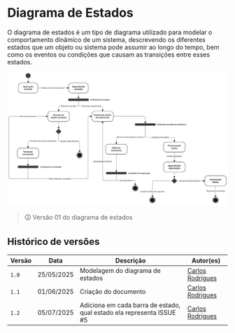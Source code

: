 # Diagrama de Estados

O diagrama de estados é um tipo de diagrama utilizado para modelar o comportamento dinâmico de um sistema, descrevendo os diferentes estados que um objeto ou sistema pode assumir ao longo do tempo, bem como os eventos ou condições que causam as transições entre esses estados.

![diagrama de estados](imgs/diagrama_de_estados.jpg)
> 🛈 Versão 01 do diagrama de estados

## Histórico de versões

| Versão | Data | Descrição | Autor(es) | 
| -- | -- | -- | -- |
|`1.0`|25/05/2025| Modelagem do diagrama de estados | [Carlos Rodrigues](https://github.com/Carlos-kadu) |
|`1.1`|01/06/2025| Criação do documento | [Carlos Rodrigues](https://github.com/Carlos-kadu) |
|`1.2`|05/07/2025| Adiciona em cada barra de estado, qual estado ela representa ISSUE #5 | [Carlos Rodrigues](https://github.com/Carlos-kadu) |
